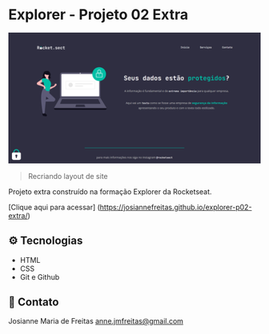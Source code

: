 # Explorer - Projeto 02 Extra

![preview](./.github/preview.png)

> Recriando layout de site

Projeto extra construído na formação Explorer da Rocketseat.

[Clique aqui para acessar] (https://josiannefreitas.github.io/explorer-p02-extra/)

## ⚙ Tecnologias

- HTML
- CSS
- Git e Github

## 📧 Contato

Josianne Maria de Freitas
anne.jmfreitas@gmail.com